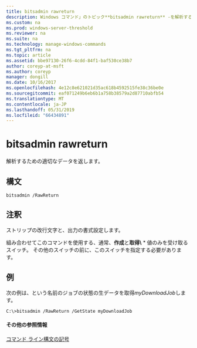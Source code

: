 ```yaml
---
title: bitsadmin rawreturn
description: Windows コマンド」のトピック**bitsadmin rawreturn** -を解析するための適切なデータを返します。
ms.custom: na
ms.prod: windows-server-threshold
ms.reviewer: na
ms.suite: na
ms.technology: manage-windows-commands
ms.tgt_pltfrm: na
ms.topic: article
ms.assetid: bbe97130-26f6-4cdd-84f1-baf530ce38b7
author: coreyp-at-msft
ms.author: coreyp
manager: dongill
ms.date: 10/16/2017
ms.openlocfilehash: 4e12c8e621021d35ac618b4592515fe38c36be0e
ms.sourcegitcommit: eaf071249b6eb6b1a758b38579a2d87710abfb54
ms.translationtype: MT
ms.contentlocale: ja-JP
ms.lasthandoff: 05/31/2019
ms.locfileid: "66434891"
---
```

# <a name="bitsadmin-rawreturn"></a>bitsadmin rawreturn

解析するための適切なデータを返します。

## <a name="syntax"></a>構文

```
bitsadmin /RawReturn
```

## <a name="remarks"></a>注釈

ストリップの改行文字と、出力の書式設定します。

組み合わせてこのコマンドを使用する、通常、**作成**と**取得\\** * 値のみを受け取るスイッチ。 その他のスイッチの前に、このスイッチを指定する必要があります。

## <a name="BKMK_examples"></a>例

次の例は、という名前のジョブの状態の生データを取得*myDownloadJob*します。
```
C:\>bitsadmin /RawReturn /GetState myDownloadJob
```

#### <a name="additional-references"></a>その他の参照情報

[コマンド ライン構文の記号](command-line-syntax-key.md)